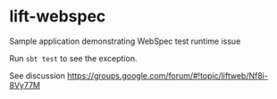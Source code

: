 lift-webspec
============

Sample application demonstrating WebSpec test runtime issue

Run `sbt test` to see the exception.

See discussion https://groups.google.com/forum/#!topic/liftweb/Nf8i-8Vy77M